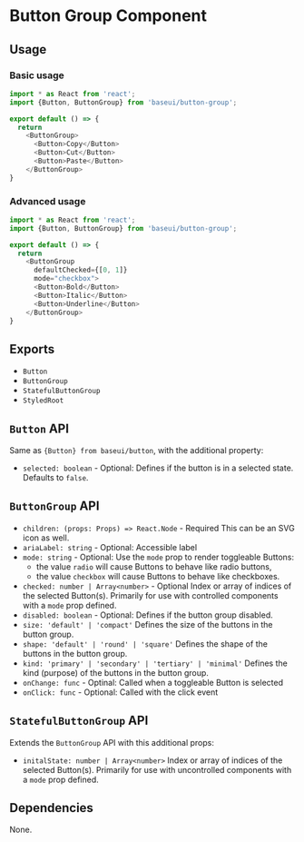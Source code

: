 # Button Group Component

## Usage

### Basic usage

```javascript
import * as React from 'react';
import {Button, ButtonGroup} from 'baseui/button-group';

export default () => {
  return
    <ButtonGroup>
      <Button>Copy</Button>
      <Button>Cut</Button>
      <Button>Paste</Button>
    </ButtonGroup>
}
```

### Advanced usage

```javascript
import * as React from 'react';
import {Button, ButtonGroup} from 'baseui/button-group';

export default () => {
  return
    <ButtonGroup
      defaultChecked={[0, 1]}
      mode="checkbox">
      <Button>Bold</Button>
      <Button>Italic</Button>
      <Button>Underline</Button>
    </ButtonGroup>
}
```

## Exports

* `Button`
* `ButtonGroup`
* `StatefulButtonGroup`
* `StyledRoot`

## `Button` API

Same as `{Button} from baseui/button`, with the additional property:

* `selected: boolean` - Optional:
  Defines if the button is in a selected state. Defaults to `false`.

## `ButtonGroup` API

* `children: (props: Props) => React.Node` - Required
  This can be an SVG icon as well.
* `ariaLabel: string` - Optional:
  Accessible label
* `mode: string` - Optional:
  Use the `mode` prop to render toggleable Buttons:
  * the value `radio` will cause Buttons to behave like radio buttons,
  * the value `checkbox` will cause Buttons to behave like checkboxes.
* `checked: number | Array<number>` - Optional
  Index or array of indices of the selected Button(s).
  Primarily for use with controlled components with a `mode` prop defined.
* `disabled: boolean` - Optional:
  Defines if the button group disabled.
* `size: 'default' | 'compact'`
  Defines the size of the buttons in the button group.
* `shape: 'default' | 'round' | 'square'`
  Defines the shape of the buttons in the button group.
* `kind: 'primary' | 'secondary' | 'tertiary' | 'minimal'`
  Defines the kind (purpose) of the buttons in the button group.
* `onChange: func` - Optinal:
  Called when a toggleable Button is selected
* `onClick: func` - Optional:
  Called with the click event

## `StatefulButtonGroup` API

Extends the `ButtonGroup` API with this additional props:

* `initalState: number | Array<number>`
  Index or array of indices of the selected Button(s).
  Primarily for use with uncontrolled components with a `mode` prop defined.

## Dependencies

None.
